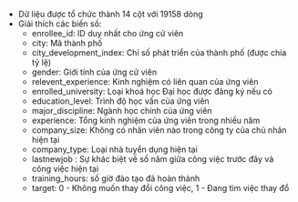 - Dữ liệu được tổ chức thành 14 cột với 19158 dòng
- Giải thích các biến số:
    + enrollee_id: ID duy nhất cho ứng cử viên
    + city: Mã thành phố
    + city_development_index: Chỉ số phát triển của thành phố (được chia tỷ lệ)
    + gender: Giới tính của ứng cử viên
    + relevent_experience: Kinh nghiệm có liên quan của ứng viên
    + enrolled_university: Loại khoá học Đại học được đăng ký nếu có
    + education_level: Trình độ học vấn của ứng viên
    + major_discipline: Ngành học chính của ứng viên
    + experience: Tổng kinh nghiệm của ứng viên trong nhiều năm
    + company_size: Không có nhân viên nào trong công ty của chủ nhân hiện tại
    + company_type: Loại nhà tuyển dụng hiện tại
    + lastnewjob : Sự khác biệt về số năm giữa công việc trước đây và công việc hiện tại
    + training_hours: số giờ đào tạo đã hoàn thành
    + target: 0 - Không muốn thay đổi công việc, 1 - Đang tìm việc thay đổ
